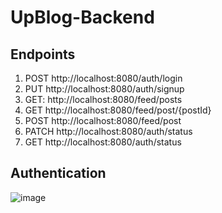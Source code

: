 # UpBlog-Backend

## Endpoints

1. POST http://localhost:8080/auth/login
2. PUT http://localhost:8080/auth/signup
3. GET: http://localhost:8080/feed/posts
4. GET http://localhost:8080/feed/post/{postId}
5. POST http://localhost:8080/feed/post
6. PATCH http://localhost:8080/auth/status
7. GET http://localhost:8080/auth/status

## Authentication
![image](https://user-images.githubusercontent.com/44314046/208300883-26749c7c-b8db-4c45-8eca-49ae77435243.png)
